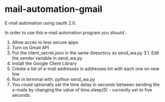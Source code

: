 # mail-automation-gmail
E-mail automation using oauth 2.0.

In order to use this e-mail automation program you should :
1. Allow acces to less secure apps
2. Turn on Gmail API
3. Put the client_secret.json in the same diresctory as send_wa.py
3.1. Edit the sender variable in send_wa.py
4. Install the Google Client Library
5. Create a list of e-mail addresses in addresses.txt with each one on new line
6. Run in terminal with:
python send_wa.py
7. You could optionally set the time delay in seconds between sending the e-mails by changing the value of time.sleep(5) - currently set to five seconds.


